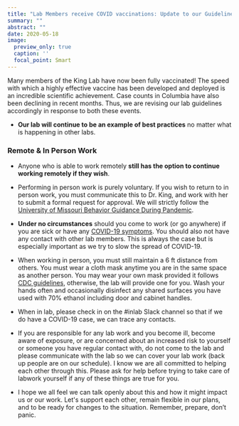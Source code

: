 ```yaml
---
title: "Lab Members receive COVID vaccinations: Update to our Guidelines"
summary: ""
abstract: ""
date: 2020-05-18
image:
  preview_only: true
  caption: ''
  focal_point: Smart
---
```


Many members of the King Lab have now been fully vaccinated! The speed with which a highly effective vaccine has been developed and deployed is an incredible scientific achievement. Case counts in Columbia have also been declining in recent months. Thus, we are revising our lab guidelines accordingly in response to both these events. 

- **Our lab will continue to be an example of best practices** no matter what is happening in other labs. 

### Remote & In Person Work

- Anyone who is able to work remotely **still has the option to continue working remotely if they wish**. 

- Performing in person work is purely voluntary. If you wish to return to in person work, you must communicate this to Dr. King, and work with her to submit a formal request for approval. We will strictly follow the [University of Missouri Behavior Guidance During Pandemic](https://mualert.missouri.edu/coronavirus/renewal/precautions.html). 

- **Under no circumstances** should you come to work (or go anywhere) if you are sick or have any [COVID-19 symptoms](https://www.cdc.gov/coronavirus/2019-ncov/symptoms-testing/symptoms.html). You should also not have any contact with other lab members. This is always the case but is especially important as we try to slow the spread of COVID-19. 

- When working in person, you must still maintain a 6 ft distance from others. You must wear a cloth mask anytime you are in the same space as another person. You may wear your own mask provided it follows [CDC guidelines](https://www.cdc.gov/coronavirus/2019-ncov/prevent-getting-sick/diy-cloth-face-coverings.html), otherwise, the lab will provide one for you. Wash your hands often and occasionally disinfect any shared surfaces you have used with 70% ethanol including door and cabinet handles.  

- When in lab, please check in on the #inlab Slack channel so that if we do have a COVID-19 case, we can trace any contacts.

- If you are responsible for any lab work and you become ill, become aware of exposure, or are concerned about an increased risk to yourself or someone you have regular contact with, do not come to the lab and please communicate with the lab so we can cover your lab work (back up people are on our schedule). I know we are all committed to helping each other through this. Please ask for help before trying to take care of labwork yourself if any of these things are true for you.

- I hope we all feel we can talk openly about this and how it might impact us or our work. Let's support each other, remain flexible in our plans, and to be ready for changes to the situation. Remember, prepare, don’t panic.



